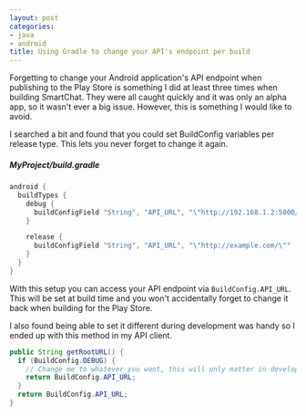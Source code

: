 ```yaml
---
layout: post
categories:
- java
- android
title: Using Gradle to change your API's endpoint per build
---
```


Forgetting to change your Android application's API endpoint when publishing to the Play Store is something I did at least three times when building SmartChat. They were all caught quickly and it was only an alpha app, so it wasn't ever a big issue. However, this is something I would like to avoid.

I searched a bit and found that you could set BuildConfig variables per release type. This lets you never forget to change it again.

##### MyProject/build.gradle
```groovy
android {
  buildTypes {
    debug {
      buildConfigField "String", "API_URL", "\"http://192.168.1.2:5000/\""
    }

    release {
      buildConfigField "String", "API_URL", "\"http://example.com/\""
    }
  }
}
```

With this setup you can access your API endpoint via `BuildConfig.API_URL`. This will be set at build time and you won't accidentally forget to change it back when building for the Play Store.

I also found being able to set it different during development was handy so I ended up with this method in my API client.

```java
public String getRootURL() {
  if (BuildConfig.DEBUG) {
    // Change me to whatever you want, this will only matter in development
    return BuildConfig.API_URL;
  }
  return BuildConfig.API_URL;
}
```
